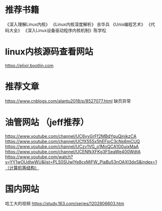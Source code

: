 # 推荐书籍
《深入理解Linux内核》
《Linux内核深度解析》 余华兵
《Unix编程艺术》
《代码大全》
《深入Linux设备驱动程序内核机制》陈学松

# linux内核源码查看网站
https://elixir.bootlin.com

# 推荐文章
https://www.cnblogs.com/alantu2018/p/8527077.html 缺页异常

# 油管网站 （jeff推荐）
https://www.youtube.com/channel/UC6yyGrFf2MBdYquQinjkzCA
https://www.youtube.com/channel/UCfX55Sx5hEFjoC3cNs6mCUQ
https://www.youtube.com/channel/UCzv1VG_o1MoQCA1G0uixMaA
https://www.youtube.com/channel/UCENfkXFKg3FSeaWe400WdtA
https://www.youtube.com/watch?v=YY1wOUdIwWU&list=PLS0SUwlYe8cxMiFW_PiaBu53nOAXl3dxS&index=1（计算机等结构）

# 国内网站
哈工大的视频 https://study.163.com/series/1202806603.htm
